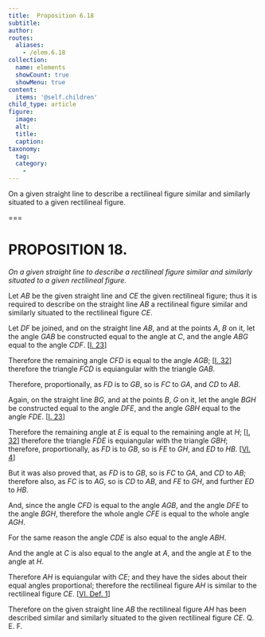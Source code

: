 ```yaml
---
title:  Proposition 6.18
subtitle: 
author:
routes:
  aliases:
    - /elem.6.18
collection:
  name: elements
  showCount: true
  showMenu: true
content:
  items: '@self.children'
child_type: article
figure:
  image:
  alt:
  title:
  caption:
taxonomy:
  tag:
  category:
    - 
---
```


<p><emph>On a given straight line to describe a rectilineal figure similar and similarly situated to a given rectilineal figure</emph>. </p>

===

<h1>PROPOSITION 18.</h1>
<p><em>On a given straight line to describe a rectilineal figure similar and similarly situated to a given rectilineal figure</em>. </p>

<p>Let <em>AB</em> be the given straight line and <em>CE</em> the given rectilineal figure; thus it is required to describe on the straight line <em>AB</em> a rectilineal figure similar and similarly situated to the rectilineal figure <em>CE</em>. 
      </p>

<p>Let <em>DF</em> be joined, and on the straight line <em>AB</em>, and at the points <em>A</em>, <em>B</em> on it, let the angle <em>GAB</em> be constructed equal to the angle at <em>C</em>, and the angle <em>ABG</em> equal to the angle <em>CDF</em>. [<a href="/elem.1.23">I. 23</a>] </p>

<p>Therefore the remaining angle <em>CFD</em> is equal to the angle <em>AGB</em>; [<a href="/elem.1.32">I. 32</a>] <span class="center">therefore the triangle <em>FCD</em> is equiangular with the triangle <em>GAB</em>.</span>
      </p>

<p>Therefore, proportionally, as <em>FD</em> is to <em>GB</em>, so is <em>FC</em> to <em>GA</em>, and <em>CD</em> to <em>AB</em>. <pb n="230"/></p>

<p>Again, on the straight line <em>BG</em>, and at the points <em>B</em>, <em>G</em> on it, let the angle <em>BGH</em> be constructed equal to the angle <em>DFE</em>, and the angle <em>GBH</em> equal to the angle <em>FDE</em>. [<a href="/elem.1.23">I. 23</a>] </p>

<p>Therefore the remaining angle at <em>E</em> is equal to the remaining angle at <em>H</em>; [<a href="/elem.1.32">I. 32</a>] <span class="center">therefore the triangle <em>FDE</em> is equiangular with the triangle <em>GBH</em>; therefore, proportionally, as <em>FD</em> is to <em>GB</em>, so is <em>FE</em> to <em>GH</em>, and <em>ED</em> to <em>HB</em>. [<a href="/elem.6.4">VI. 4</a>]</span>
      </p>

<p>But it was also proved that, as <em>FD</em> is to <em>GB</em>, so is <em>FC</em> to <em>GA</em>, and <em>CD</em> to <em>AB</em>; <span class="center">therefore also, as <em>FC</em> is to <em>AG</em>, so is <em>CD</em> to <em>AB</em>, and <em>FE</em> to <em>GH</em>, and further <em>ED</em> to <em>HB</em>.</span>
      </p>

<p>And, since the angle <em>CFD</em> is equal to the angle <em>AGB</em>, and the angle <em>DFE</em> to the angle <em>BGH</em>, therefore the whole angle <em>CFE</em> is equal to the whole angle <em>AGH</em>. </p>

<p>For the same reason <span class="center">the angle <em>CDE</em> is also equal to the angle <em>ABH</em>.</span>
      </p>

<p>And the angle at <em>C</em> is also equal to the angle at <em>A</em>, <span class="center">and the angle at <em>E</em> to the angle at <em>H</em>.</span>
      </p>

<p>Therefore <em>AH</em> is equiangular with <em>CE</em>; and they have the sides about their equal angles proportional; <span class="center">therefore the rectilineal figure <em>AH</em> is similar to the rectilineal figure <em>CE</em>. [<a href="/elem.6.def.1">VI. Def. 1</a>]</span>
      </p>

<p>Therefore on the given straight line <em>AB</em> the rectilineal figure <em>AH</em> has been described similar and similarly situated to the given rectilineal figure <em>CE</em>. Q. E. F.</p>
